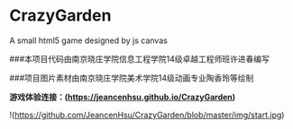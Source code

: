 # CrazyGarden
A small html5 game designed by js canvas

###本项目代码由南京晓庄学院信息工程学院14级卓越工程师班许进春编写

###项目图片素材由南京晓庄学院美术学院14级动画专业陶香玲等绘制

**游戏体验连接：(https://jeancenhsu.github.io/CrazyGarden)**

!(https://github.com/JeancenHsu/CrazyGarden/blob/master/img/start.jpg)
